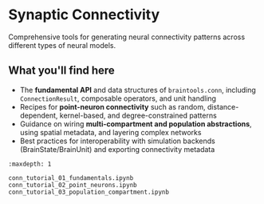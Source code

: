 # Synaptic Connectivity

Comprehensive tools for generating neural connectivity patterns across different types of neural models.

## What you'll find here

- The **fundamental API** and data structures of `braintools.conn`, including `ConnectionResult`, composable operators, and unit handling
- Recipes for **point-neuron connectivity** such as random, distance-dependent, kernel-based, and degree-constrained patterns
- Guidance on wiring **multi-compartment and population abstractions**, using spatial metadata, and layering complex networks
- Best practices for interoperability with simulation backends (BrainState/BrainUnit) and exporting connectivity metadata

```{toctree}
:maxdepth: 1

conn_tutorial_01_fundamentals.ipynb
conn_tutorial_02_point_neurons.ipynb
conn_tutorial_03_population_compartment.ipynb
```
